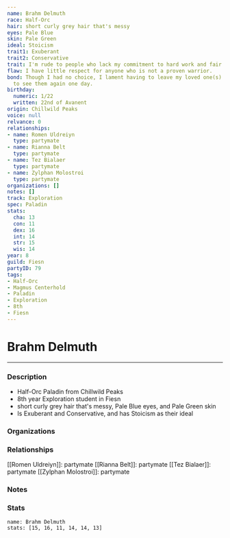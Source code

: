 ```yaml
---
name: Brahm Delmuth
race: Half-Orc
hair: short curly grey hair that's messy
eyes: Pale Blue
skin: Pale Green
ideal: Stoicism
trait1: Exuberant
trait2: Conservative
trait: I'm rude to people who lack my commitment to hard work and fair play.
flaw: I have little respect for anyone who is not a proven warrior.
bond: Though I had no choice, I lament having to leave my loved one(s) behind. I hope
  to see them again one day.
birthday:
  numeric: 1/22
  written: 22nd of Avanent
origin: Chillwild Peaks
voice: null
relvance: 0
relationships:
- name: Romen Uldreiyn
  type: partymate
- name: Rianna Belt
  type: partymate
- name: Tez Bialaer
  type: partymate
- name: Zylphan Molostroi
  type: partymate
organizations: []
notes: []
track: Exploration
spec: Paladin
stats:
  cha: 13
  con: 11
  dex: 16
  int: 14
  str: 15
  wis: 14
year: 8
guild: Fiesn
partyID: 79
tags:
- Half-Orc
- Magmus Centerhold
- Paladin
- Exploration
- 8th
- Fiesn
---
```

# Brahm Delmuth
---
### Description
- Half-Orc Paladin from Chillwild Peaks
- 8th year Exploration student in Fiesn
- short curly grey hair that's messy, Pale Blue eyes, and Pale Green skin
- Is Exuberant and Conservative, and has Stoicism as their ideal

### Organizations

### Relationships
[[Romen Uldreiyn]]: partymate
[[Rianna Belt]]: partymate
[[Tez Bialaer]]: partymate
[[Zylphan Molostroi]]: partymate

### Notes

### Stats
```statblock
name: Brahm Delmuth
stats: [15, 16, 11, 14, 14, 13]
```
